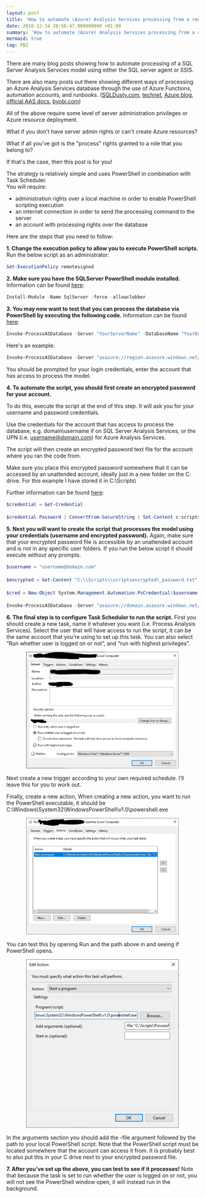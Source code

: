 ```yaml
---
layout: post
title: 'How to automate (Azure) Analysis Services processing from a remote PC'
date: 2018-12-14 20:56:47.000000000 +01:00
summary: 'How to automate (Azure) Analysis Services processing from a remote PC'
mermaid: true
tag: PBI
---
```

There are many blog posts showing how to automate processing of a SQL Server Analysis Services model using either the SQL server agent or SSIS.

There are also many posts out there showing different ways of processing an Azure Analysis Services database through the use of Azure Functions, automation accounts, and runbooks. ([SQLDusty.com](https://sqldusty.com/2017/06/21/how-to-automate-processing-of-azure-analysis-services-models), [technet](https://blogs.technet.microsoft.com/uktechnet/2018/06/22/how-to-automate-processing-your-azure-analysis-services-models), [Azure blog](https://azure.microsoft.com/en-au/blog/automating-azure-analysis-services-processing-with-azure-functions), [official AAS docs](https://docs.microsoft.com/en-us/sql/analysis-services/instances/schedule-ssas-administrative-tasks-with-sql-server-agent?view=sql-server-2017), [byobi.com](http://byobi.com/2016/11/processing-an-azure-as-database))

All of the above require some level of server administration privileges or Azure resource deployment.

What if you don't have server admin rights or can't create Azure resources?

What if all you've got is the "process" rights granted to a role that you belong to?

If that's the case, then this post is for you!

The strategy is relatively simple and uses PowerShell in combination with Task Scheduler.  
You will require:

*   administration rights over a local machine in order to enable PowerShell scripting execution
*   an internet connection in order to send the processing command to the server
*   an account with processing rights over the database

Here are the steps that you need to follow:

**1\. Change the execution policy to allow you to execute PowerShell scripts.** Run the below script as an administrator:

```powershell
Set-ExecutionPolicy remotesigned
```
**2\. Make sure you have the SQLServer PowerShell module installed.** Information can be found [here](https://docs.microsoft.com/en-us/sql/powershell/download-sql-server-ps-module?view=sql-server-2017):

```powershell
Install-Module -Name SqlServer -force -allowclobber
```

**3\. You may now want to test that you can process the database via PowerShell by executing the following code.** Information can be found [here](https://docs.microsoft.com/en-us/powershell/module/sqlserver/invoke-processasdatabase?view=sqlserver-ps):

```powershell
Invoke-ProcessASDatabase -Server "YourServerName" -DatabaseName "YourDatabaseName" -RefreshType "RefreshTypeHere"
```

Here's an example:

```powershell
Invoke-ProcessASDatabase -Server "asazure://region.asazure.windows.net/databaseinstance1" -DatabaseName "Database1" -RefreshType "Full"
```

You should be prompted for your login credentials, enter the account that has access to process the model.

**4\. To automate the script, you should first create an encrypted password for your account.**

To do this, execute the script at the end of this step. It will ask you for your username and password credentials.

Use the credentials for the account that has access to process the database, e.g. domain\\username if on SQL Server Analysis Services, or the UPN (i.e. username@domain.com) for Azure Analysis Services.

The script will then create an encrypted password text file for the account where you ran the code from.

Make sure you place this encrypted password somewhere that it can be accessed by an unattended account, ideally just in a new folder on the C: drive. For this example I have stored it in C:\\Scripts\\

Further information can be found [here](https://interworks.com/blog/trhymer/2013/07/08/powershell-how-encrypt-and-store-credentials-securely-use-automation-scripts):

```powershell
$credential = Get-Credential

$credential.Password | ConvertFrom-SecureString | Set-Content c:scriptsencrypted\_password1.txt\
```

**5\. Next you will want to create the script that processes the model using your credentials (username and encrypted password).** Again, make sure that your encrypted password file is accessible by an unattended account and is not in any specific user folders. If you run the below script it should execute without any prompts.

```powershell
$username = "username@domain.com"

$encrypted = Get-Content "C:\\Scripts\\scriptsencrypted\_password.txt" | ConvertTo-SecureString

$cred = New-Object System.Management.Automation.PsCredential($username, $encrypted)

Invoke-ProcessASDatabase -Server "asazure://domain.asazure.windows.net/databaseinstance1" -DatabaseName "database1" -RefreshType "Full" -Credential $cred\
```

**6\. The final step is to configure Task Scheduler to run the script.** First you should create a new task, name it whatever you want (i.e. Process Analysis Services). Select the user that will have access to run the script, it can be the same account that you’re using to set up this task. You can also select “Run whether user is logged on or not”, and “run with highest privileges”.

<div align='center'><img src = '/attachments/Task-Scheduler-1.png' width='400'></div>

Next create a new trigger according to your own required schedule. I’ll leave this for you to work out.

Finally, create a new action, When creating a new action, you want to run the PowerShell executable, it should be C:\\Windows\\System32\\WindowsPowerShell\\v1.0\\powershell.exe

<div align='center'><img src = '/attachments/Task-Scheduler-2.png' width='400'></div>

You can test this by opening Run and the path above in and seeing if PowerShell opens.

<div align='center'><img src = '/attachments/Task-Scheduler-3.png' width='400'></div>

In the arguments section you should add the -file argument followed by the path to your local PowerShell script. Note that the PowerShell script must be located somewhere that the account can access it from. It is probably best to also put this in your C drive next to your encrypted password file.

**7\. After you’ve set up the above, you can test to see if it processes!** Note that because the task is set to run whether the user is logged on or not, you will not see the PowerShell window open, it will instead run in the background.

